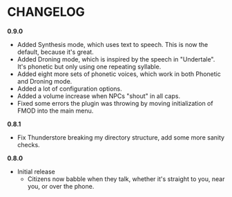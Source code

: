 # CHANGELOG
**0.9.0**
- Added Synthesis mode, which uses text to speech. This is now the default, because it's great.
- Added Droning mode, which is inspired by the speech in "Undertale". It's phonetic but only using one repeating syllable.
- Added eight more sets of phonetic voices, which work in both Phonetic and Droning mode.
- Added a lot of configuration options.
- Added a volume increase when NPCs "shout" in all caps.
- Fixed some errors the plugin was throwing by moving initialization of FMOD into the main menu.

**0.8.1**
- Fix Thunderstore breaking my directory structure, add some more sanity checks.

**0.8.0**
- Initial release
  - Citizens now babble when they talk, whether it's straight to you, near you, or over the phone.